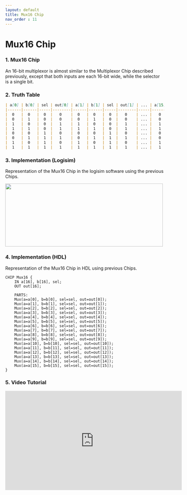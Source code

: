 ```yaml
---
layout: default
title: Mux16 Chip
nav_order : 11
---
```


# Mux16 Chip 

### 1. Mux16 Chip
An 16-bit multiplexor is almost similar to the Multiplexor Chip described previously, except that both inputs are each 16-bit wide, while the selector is a single bit.



### 2. Truth Table

```markdown
| a[0] | b[0] | sel | out[0] | a[1] | b[1] | sel | out[1] | ... | a[15] | b[15] | sel | out[15] |
|------|------|-----|--------|------|------|-----|--------|-----|-------|-------|-----|---------|
|  0   |  0   |  0  |   0    |  0   |  0   |  0  |   0    | ... |   0   |   0   |  0  |    0    |
|  0   |  1   |  0  |   0    |  0   |  1   |  0  |   0    | ... |   0   |   1   |  0  |    0    |
|  1   |  0   |  0  |   1    |  1   |  0   |  0  |   1    | ... |   1   |   0   |  0  |    1    |
|  1   |  1   |  0  |   1    |  1   |  1   |  0  |   1    | ... |   1   |   1   |  0  |    1    |
|  0   |  0   |  1  |   0    |  0   |  0   |  1  |   0    | ... |   0   |   0   |  1  |    0    |
|  0   |  1   |  1  |   1    |  0   |  1   |  1  |   1    | ... |   0   |   1   |  1  |    1    |
|  1   |  0   |  1  |   0    |  1   |  0   |  1  |   0    | ... |   1   |   0   |  1  |    0    |
|  1   |  1   |  1  |   1    |  1   |  1   |  1  |   1    | ... |   1   |   1   |  1  |    1    |
```

### 3. Implementation (Logisim)
Representation of the Mux16 Chip in the logisim software using the previous Chips.

<img src="/nand2tetris/logisim/mux16.png" width="500" height="200px"/> 


### 4. Implementation (HDL)
Representation of the Mux16 Chip in HDL using previous Chips.


```hdl
CHIP Mux16 {
    IN a[16], b[16], sel;
    OUT out[16];

    PARTS:
    Mux(a=a[0], b=b[0], sel=sel, out=out[0]);
    Mux(a=a[1], b=b[1], sel=sel, out=out[1]);
    Mux(a=a[2], b=b[2], sel=sel, out=out[2]);
    Mux(a=a[3], b=b[3], sel=sel, out=out[3]);
    Mux(a=a[4], b=b[4], sel=sel, out=out[4]);
    Mux(a=a[5], b=b[5], sel=sel, out=out[5]);
    Mux(a=a[6], b=b[6], sel=sel, out=out[6]);
    Mux(a=a[7], b=b[7], sel=sel, out=out[7]);
    Mux(a=a[8], b=b[8], sel=sel, out=out[8]);
    Mux(a=a[9], b=b[9], sel=sel, out=out[9]);
    Mux(a=a[10], b=b[10], sel=sel, out=out[10]);
    Mux(a=a[11], b=b[11], sel=sel, out=out[11]);
    Mux(a=a[12], b=b[12], sel=sel, out=out[12]);
    Mux(a=a[13], b=b[13], sel=sel, out=out[13]);
    Mux(a=a[14], b=b[14], sel=sel, out=out[14]);
    Mux(a=a[15], b=b[15], sel=sel, out=out[15]);
}
 ```

### 5. Video Tutorial
<iframe width="560" height="315" src="https://www.youtube.com/embed/5ykzNhWssak?si=V7hriTzOZjXn6grC" title="YouTube video player" frameborder="0" allow="accelerometer; autoplay; clipboard-write; encrypted-media; gyroscope; picture-in-picture; web-share" referrerpolicy="strict-origin-when-cross-origin" allowfullscreen></iframe>